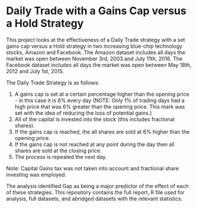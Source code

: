 # Daily Trade with a Gains Cap versus a Hold Strategy

This project looks at the effectiveness of a Daily Trade strategy with a set gains cap versus a Hold strategy in two increasing blue-chip technology stocks, Amazon and Facebook. The Amazon dataset includes all days the market was open between November 3rd, 2003 and July 11th, 2016. The Facebook dataset includes all days the market was open between May 18th, 2012 and July 1st, 2015.

The Daily Trade Strategy is as follows:
1. A gains cap is set at a certain percentage higher than the opening price - in this case it is 6% every day (NOTE: Only 1% of trading days had a high price that was 6% greater than the opening price. This mark was set with the idea of reducing the loss of potential gains.)
2. All of the capital is invested into the stock (this includes fractional shares).
3. If the gains cap is reached, the all shares are sold at 6% higher than the opening price.
4. If the gains cap is not reached at any point during the day then all shares are sold at the closing price.
5. The process is repeated the next day.

Note: Capital Gains tax was not taken into account and fractional share investing was employed.

The analysis identified Gap as being a major predictor of the effect of each of these strategies. This repository contains the full report, R file used for analysis, full datasets, and abridged datasets with the relevant statistics. 
